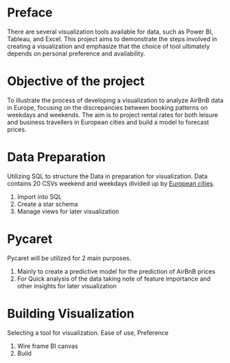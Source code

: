 # Preface
There are several visualization tools available for data, such as Power BI, Tableau, and Excel. This project aims to demonstrate the steps involved in creating a visualization and emphasize that the choice of tool ultimately depends on personal preference and availability.

# Objective of the project
To illustrate the process of developing a visualization to analyze AirBnB data in Europe, focusing on the discrepancies between booking patterns on weekdays and weekends. The aim is to project rental rates for both leisure and business travellers in European cities and build a model to forecast prices.

# Data Preparation
Utilizing SQL to structure the Data in preparation for visualization. Data contains 20 CSVs weekend and weekdays divided up by [European cities](https://zenodo.org/record/4446043#.Y9Y9ENJBwUE).
1) Import into SQL 
2) Create a star schema
3) Manage views for later visualization	

# Pycaret
Pycaret will be utilized for 2 main purposes.
1) Mainly to create a predictive model for the prediction of AirBnB prices
2) For Quick analysis of the data taking note of feature importance and other insights for later visualization

# Building Visualization
Selecting a tool for visualization. Ease of use, Preference
1) Wire frame BI canvas
2) Build
	
	

